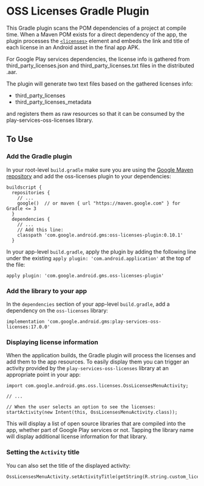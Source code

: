 # OSS Licenses Gradle Plugin

This Gradle plugin scans the POM dependencies of a project at compile time.
When a Maven POM exists for a direct dependency of the app, the plugin processes
the [`<licenses>`](https://maven.apache.org/pom.html#Licenses) element and
embeds the link and title of each license in an Android asset in the final app
APK.

For Google Play services dependencies, the license info is gathered from
third_party_licenses.json and third_party_licenses.txt files in the distributed
.aar.

The plugin will generate two text files based on the gathered licenses info:

  * third_party_licenses
  * third_party_licenses_metadata

and registers them as raw resources so that it can be consumed by the
play-services-oss-licenses library.

## To Use

### Add the Gradle plugin

In your root-level `build.gradle` make sure you are using the
[Google Maven repository](https://developer.android.com/studio/build/dependencies#google-maven)
and add the oss-licenses plugin to your dependencies:

    buildscript {
      repositories {
        // ...
        google()  // or maven { url "https://maven.google.com" } for Gradle <= 3
      }
      dependencies {
        // ...
        // Add this line:
        classpath 'com.google.android.gms:oss-licenses-plugin:0.10.1'
      }

In your app-level `build.gradle`, apply the plugin by adding the following line
under the existing `apply plugin: 'com.android.application'` at the top of the
file:

    apply plugin: 'com.google.android.gms.oss-licenses-plugin'

### Add the library to your app

In the `dependencies` section of your app-level `build.gradle`, add a dependency
on the `oss-licenses` library:

    implementation 'com.google.android.gms:play-services-oss-licenses:17.0.0'

### Displaying license information

When the application builds, the Gradle plugin will process the licenses and
add them to the app resources. To easily display them you can trigger an
activity provided by the `play-services-oss-licenses` library at an appropriate
point in your app:

    import com.google.android.gms.oss.licenses.OssLicensesMenuActivity;

    // ...

    // When the user selects an option to see the licenses:
    startActivity(new Intent(this, OssLicensesMenuActivity.class));

This will display a list of open source libraries that are compiled into the
app, whether part of Google Play services or not. Tapping the library name will
display additional license information for that library.

### Setting the `Activity` title

You can also set the title of the displayed activity:

    OssLicensesMenuActivity.setActivityTitle(getString(R.string.custom_license_title));
